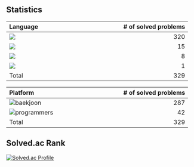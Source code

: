 
## Statistics

| <div style=width:290px>Language</div>  | # of solved problems |
|:---|---:|
|![](https://img.shields.io/badge/Javascript-F7DF1E?style=flat&logo=JavaScript&logoColor=white)|320|
|![](https://img.shields.io/badge/C++-00599C?style=flat&logo=cplusplus&logoColor=white)|15|
|![](https://img.shields.io/badge/Python-3776AB?style=flat&logo=python&logoColor=white)|8|
|![](https://img.shields.io/badge/C-A8B9CC?style=flat&logo=c&logoColor=white)|1|
|Total| 329|

| <div style=width:290px>Platform</div>  | # of solved problems |
|:---|---:|
|![baekjoon](https://github.com/luckylooky2/algorithm/assets/85822311/e3d22395-a1c3-4006-a99c-b21971b12460)|287|
|![programmers](https://github.com/luckylooky2/algorithm/assets/85822311/8756ee3f-d246-448f-a379-3d6462503a8e)|42|
|Total| 329|

## Solved.ac Rank

[![Solved.ac Profile](https://mazassumnida.wtf/api/v2/generate_badge?boj=luckylooky2)](https://solved.ac/luckylooky2/)

